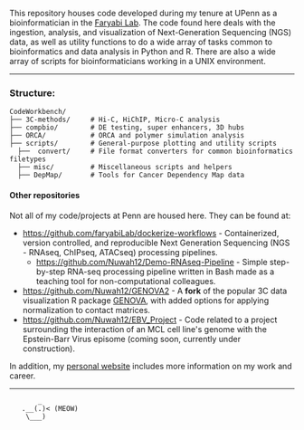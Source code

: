 This repository houses code developed during my tenure at UPenn as a bioinformatician in the [Faryabi Lab](https://faryabilab.com/). The code found here deals with the ingestion, analysis, and visualization of Next-Generation Sequencing (NGS) data, as well as utility functions to do a wide array of tasks common to bioinformatics and data analysis in Python and R. There are also a wide array of scripts for bioinformaticians working in a UNIX environment. 
********
### **Structure**: 
```
CodeWorkbench/
├── 3C-methods/     # Hi-C, HiChIP, Micro-C analysis
├── compbio/        # DE testing, super enhancers, 3D hubs
├── ORCA/           # ORCA and polymer simulation analysis
├── scripts/        # General-purpose plotting and utility scripts
  ├──  convert/     # File format converters for common bioinformatics filetypes
  ├── misc/         # Miscellaneous scripts and helpers
  ├── DepMap/       # Tools for Cancer Dependency Map data
```

#### Other repositories
Not all of my code/projects at Penn are housed here. They can be found at:
* https://github.com/faryabiLab/dockerize-workflows - Containerized, version controlled, and reproducible Next Generation Sequencing (NGS - RNAseq, ChIPseq, ATACseq) processing pipelines.
    * https://github.com/Nuwah12/Demo-RNAseq-Pipeline - Simple step-by-step RNA-seq processing pipeline written in Bash made as a teaching tool for non-computational colleagues.
* https://github.com/Nuwah12/GENOVA2 - A **fork** of the popular 3C data visualization R package [GENOVA](https://github.com/robinweide/GENOVA), with added options for applying normalization to contact matrices.
* https://github.com/Nuwah12/EBV_Project - Code related to a project surrounding the interaction of an MCL cell line's genome with the Epstein-Barr Virus episome (coming soon, currently under construction).
 
In addition, my [personal website](https://nuwah12.github.io/) includes more information on my work and career. 

****
           _   
       .__(.)< (MEOW)
        \___)
